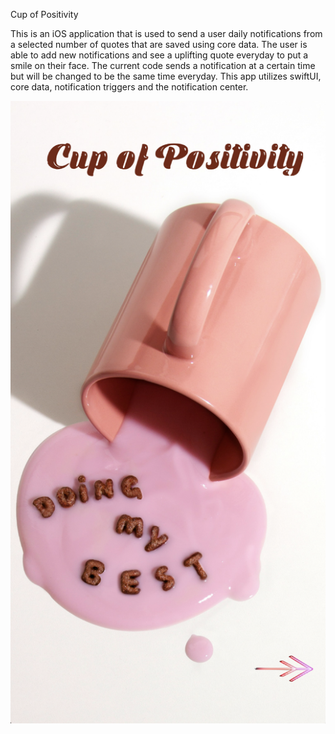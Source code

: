 Cup of Positivity

This is an iOS application that is used to send a user daily notifications from a selected number of quotes that are saved using core data. The user is able to add new notifications and see a uplifting quote everyday to put a smile on their face. The current code sends a notification at a certain time but will be changed to be the same time everyday. This app utilizes swiftUI, core data, notification triggers and the notification center.

![Stay Positive :)](https://github.com/vanessamj99/Cup-of-Positivity/blob/main/cover.png)
